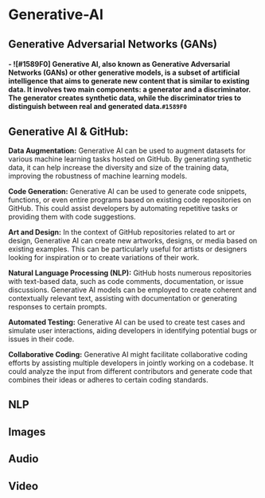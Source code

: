 # Generative-AI
## Generative Adversarial Networks (GANs)
#### - ![#1589F0] Generative AI, also known as Generative Adversarial Networks (GANs) or other generative models, is a subset of artificial intelligence that aims to generate new content that is similar to existing data. It involves two main components: a generator and a discriminator. The generator creates synthetic data, while the discriminator tries to distinguish between real and generated data.`#1589F0`

## Generative AI & GitHub:

  <b> Data Augmentation:</b> Generative AI can be used to augment datasets for various machine learning tasks hosted on GitHub. By generating synthetic data, it can help increase the diversity and size of the training data, improving the robustness of machine learning models.

   <b> Code Generation:</b> Generative AI can be used to generate code snippets, functions, or even entire programs based on existing code repositories on GitHub. This could assist developers by automating repetitive tasks or providing them with code suggestions.

  <b>  Art and Design:</b> In the context of GitHub repositories related to art or design, Generative AI can create new artworks, designs, or media based on existing examples. This can be particularly useful for artists or designers looking for inspiration or to create variations of their work.

 <b>   Natural Language Processing (NLP):</b> GitHub hosts numerous repositories with text-based data, such as code comments, documentation, or issue discussions. Generative AI models can be employed to create coherent and contextually relevant text, assisting with documentation or generating responses to certain prompts.

<b>    Automated Testing:</b> Generative AI can be used to create test cases and simulate user interactions, aiding developers in identifying potential bugs or issues in their code.

<b>    Collaborative Coding:</b> Generative AI might facilitate collaborative coding efforts by assisting multiple developers in jointly working on a codebase. It could analyze the input from different contributors and generate code that combines their ideas or adheres to certain coding standards.
## NLP
## Images
## Audio
## Video
